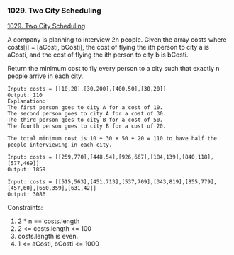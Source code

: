 ### 1029. Two City Scheduling
[1029. Two City Scheduling](https://leetcode.com/problems/two-city-scheduling/)

A company is planning to interview 2n people. Given the array costs where costs[i] = [aCosti, bCosti], the cost of flying the ith person to city a is aCosti, and the cost of flying the ith person to city b is bCosti.

Return the minimum cost to fly every person to a city such that exactly n people arrive in each city.

```
Input: costs = [[10,20],[30,200],[400,50],[30,20]]
Output: 110
Explanation: 
The first person goes to city A for a cost of 10.
The second person goes to city A for a cost of 30.
The third person goes to city B for a cost of 50.
The fourth person goes to city B for a cost of 20.

The total minimum cost is 10 + 30 + 50 + 20 = 110 to have half the people interviewing in each city.

```

```
Input: costs = [[259,770],[448,54],[926,667],[184,139],[840,118],[577,469]]
Output: 1859
```

```
Input: costs = [[515,563],[451,713],[537,709],[343,819],[855,779],[457,60],[650,359],[631,42]]
Output: 3086
```

Constraints:

1. 2 * n == costs.length
2. 2 <= costs.length <= 100
3. costs.length is even.
4. 1 <= aCosti, bCosti <= 1000